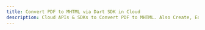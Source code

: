---title: Convert PDF to MHTML via Dart SDK in Clouddescription: Cloud APIs & SDKs to Convert PDF to MHTML. Also Create, Edit & Render Microsoft Word & OpenOffice documents in the Cloud.---
